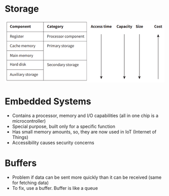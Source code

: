 # Storage

![3301980caede8049a08512565275f292.png](../../_resources/3301980caede8049a08512565275f292.png)

# Embedded Systems

- Contains a processor, memory and I/O capabilities (all in one chip is a microcontroller)
- Special purpose, built only for a specific function
- Has small memory amounts, so, they are now used in IoT (Internet of Things)
- Accessibility causes security concerns

# Buffers

- Problem if data can be sent more quickly than it can be received (same for fetching data)
- To fix, use a buffer. Buffer is like a queue





























